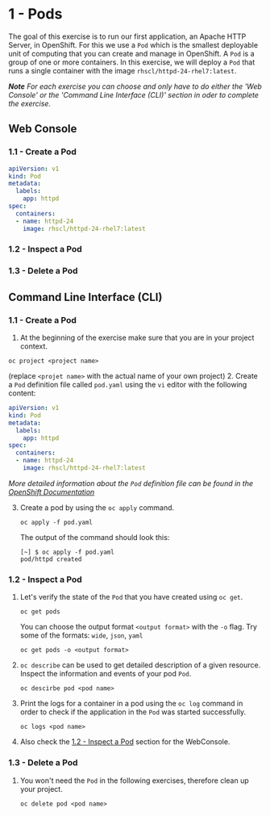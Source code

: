 # 1 - Pods
The goal of this exercise is to run our first application, an Apache HTTP Server, in OpenShift.
For this we use a `Pod` which is the smallest deployable unit of computing that you can create 
and manage in OpenShift. A `Pod` is a group of one or more containers. In this exercise, we will
deploy a `Pod` that runs a single container with the image `rhscl/httpd-24-rhel7:latest`.

_**Note** For each exercise you can choose and only have to do either the 'Web Console' or the 'Command Line 
Interface (CLI)' section in oder to complete the exercise._

## Web Console

### 1.1 - Create a Pod
```yaml
apiVersion: v1
kind: Pod
metadata:
  labels:
    app: httpd
spec:
  containers:
  - name: httpd-24
    image: rhscl/httpd-24-rhel7:latest
```

### 1.2 - Inspect a Pod
### 1.3 - Delete a Pod

## Command Line Interface (CLI)
### 1.1 - Create a Pod
1. At the beginning of the exercise make sure that you are in your project context. 
```
oc project <project name> 
```
   (replace `<projet name>` with the actual name of your own project)
2. Create a `Pod` definition file called `pod.yaml` using the `vi` editor with the following content:
```yaml
apiVersion: v1
kind: Pod
metadata:
  labels:
    app: httpd
spec:
  containers:
  - name: httpd-24
    image: rhscl/httpd-24-rhel7:latest
```
   _More detailed information about the `Pod` definition file  can be found in the
   [OpenShift Documentation](https://docs.openshift.com/container-platform/4.5/nodes/pods/nodes-pods-using.html#nodes-pods-using-example_nodes-pods-using-ssy)_
   
3. Create a pod by using the `oc apply` command.
    ```
    oc apply -f pod.yaml
    ```
    The output of the command should look this:
    ```
    [~] $ oc apply -f pod.yaml
    pod/httpd created
    ```

### 1.2 - Inspect a Pod
1. Let's verify the state of the `Pod` that you have created using `oc get`.
    ```
    oc get pods 
    ```
    You can choose the output format `<output format>` with the `-o` flag. 
    Try some of the formats: `wide`, `json`, `yaml`
    ```
    oc get pods -o <output format>
    ```
2. `oc describe` can be used to get detailed description of a given resource. 
    Inspect the information and events of your pod `Pod`.
    ```
    oc descirbe pod <pod name>
    ```
3.  Print the logs for a container in a pod using the `oc log` command
    in order to check if the application in the `Pod` was started successfully.
    ```
    oc logs <pod name>
    ```
4. Also check the [1.2 - Inspect a Pod](#12---inspect-a-pod) section for the WebConsole.

### 1.3 - Delete a Pod
1. You won't need the `Pod` in the following exercises, therefore clean up your project.
    ```
    oc delete pod <pod name>
    ```